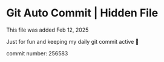 # Git Auto Commit | Hidden File

This file was added Feb 12, 2025

Just for fun and keeping my daily git commit active 🤪

commit number: 256583
